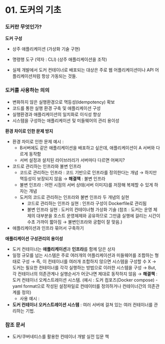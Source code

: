 # 01. 도커의 기초

### 도커란 무엇인가?

**도커 구성**

- 상주 애플리케이션 (가상화 기술 구현)
- 명령행 도구 (약자 : CLI) (상주 애플리케이션을 조작)



- 실제 개발에서 도커 컨테이너로 배포되는 대상은 주로 웹 어플리케이션이나 API 어플리케이션처럼 항상 가동되는 것들.



### 도커를 사용하는 의의

- 변화하지 않은 실행환경으로 멱등성(Idempotency) 확보
- 코드를 통한 실행 환경 구축 및 애플리케이션 구성
- 실행환경과 애플리케이션의 일치화로 이식성 향상
- 시스템을 구성하는 애플리케이션 및 미들웨어의 관리 용이성



**환경 차이로 인한 문제 방지**

- 환경 차이로 인한 문제 예시 : 
  - B서버에도 같은 애플리케이션을 배포하고 싶은데, 애플리케이션이 A 서버와 다르게 동작함
  - 서버 설정과 설치된 라이브러리가 서버마다 다르면 어쩌지?
- 코드로 관리하는 인프라와 불변 인프라
  - 코드로 관리하는 인프라 : 코드 기반으로 인프라를 정의한다는 개념 → 하지만 멱등성이 보장되지 않음 → **해결책** : 불변 인프라
  - 불변 인프라 : 어떤 시점의 서버 상태(서버 이미지)를 저장해 복제할 수 있게 하자는 개념
  - 도커의 코드로 관리하는 인프라와 불변 인프라 두 개념의 실현
    - 코드로 관리하는 인프라 실현 : 인프라 구성이 Dockerfile로 관리됨
    - 불변 인프라 실현 : 도커의 컨테이너형 가상화 기술 (참조 : 도커는 운영 체제의 대부분을 호스트 운영체제와 공유하므로 그만큼 실행에 걸리는 시간이 수초 가까이 짧아짐 → 불변인프라와 궁합이 잘 맞음.)
- 애플리케이션과 인프라 묶어서 구축하기



**애플리케이션 구성관리의 용이성**

- 도커 컨테이너는 **애플리케이션**과 **인프라**를 함께 담은 상자
- 일정 규모를 넘는 시스템은 주로 여러개의 어플리케이션과 미들웨어를 조합하는 형태로 구성 → 
  즉, 이 컨테이너를 여러개 조합하지 않으면 시스템을 구성할 수 X →
  도커는 필요한 컨테이너를 각각 실행하는 방법으로 이러한 시스템을 구성 →
  But, 각 컨테이너의 의존관계나 실행순서가 어긋나면 제대로 동작하지 않음 →
  **해결책** : 도커 컨테이너 오케스트레이션 시스템. (예시 : 도커 컴포즈(Docker compose) - yaml format으로 작성된 설정파일로 컨테이터를 정의하거나 컨테이너간의 의존관계를 정의)
  - 사용 예시 : 
- **도커 컨테이너 오커스트레이션 시스템** : 여러 서버에 걸쳐 있는 여러 컨테이너를 관리하는 기법.



### 참조 문서

- 도커/쿠버네티스를 활용한 컨테이너 개발 실전 입문 책